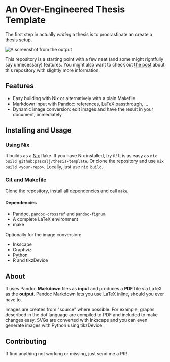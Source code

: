 # An Over-Engineered Thesis Template

The first step in actually *writing* a thesis is to procrastinate an create a thesis setup. 

![A screenshot from the output](https://pascal.jungblut.me/images/thesis.png)

This repository is a starting point with a few neat (and some might rightfully say unnecessary) features. You might also want to check out [the post](https://pascal.jungblut.me/posts/overengineering-thesis-template/) about this repository with slightly more information.

## Features

- Easy building with Nix or alternatively with a plain Makefile
- Markdown input with Pandoc: references, LaTeX passthrough, ...
- Dynamic image conversion: edit images and have the result in your document, immediately

## Installing and Usage

### Using Nix

It builds as a [Nix](https://nixos.org/) flake. If you have Nix installed, try it! It is as easy as `nix build
github:pascalj/thesis-template`. Or clone the repository and use `nix build <your-repo>`. Locally, just use `nix
build`.

### Git and Makefile

Clone the repository, install all dependencies and call `make`.

#### Dependencies

- Pandoc, `pandoc-crossref` and `pandoc-fignum`
- A complete LaTeX environment
- make

Optionally for the image conversion:

- Inkscape
- Graphviz
- Python 
- R and tikzDevice

## About

It uses Pandoc **Markdown** files as **input** and produces a **PDF** file via LaTeX as the **output**. Pandoc Markdown lets you
use LaTeX inline, should you ever have to.

Images are creates from "source" where possible. For example, graphs described in the dot language are compiled to PDF
and included to make changes easy. SVGs are converted with Inkscape and you can even generate images with Python using
tikzDevice.

## Contributing

If find anything not working or missing, just send me a PR!
